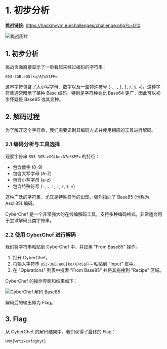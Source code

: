 # 1. 初步分析

**挑战链接:** https://hackmyvm.eu/challenges/challenge.php?c=010

![挑战图片](https://7r1UMPH.top/image/20250518105910057.webp)

## 1. 初步分析

挑战页面直接显示了一串看起来经过编码的字符串：

```
853-3GB.eOG[ko/A7oS$FF=
```

这串字符包含了大小写字母、数字以及一些特殊符号 (`-`, `.`, `[`, `]`, `/`, `$`, `=`)。这种字符集通常暗示了某种 Base 编码，特别是字符种类比 Base64 更广，因此可以初步怀疑是 Base85 或其变种。

## 2. 解码过程

为了解开这个字符串，我们需要识别其编码方式并使用相应的工具进行解码。

### 2.1 编码分析与工具选择

观察字符串 `853-3GB.eOG[ko/A7oS$FF=` 的特征：
*   包含数字 (0-9)
*   包含大写字母 (A-Z)
*   包含小写字母 (a-z)
*   包含特殊符号 (`-`, `.`, `[`, `]`, `/`, `$`, `=`)

这种广泛的字符集，尤其是特殊符号的出现，强烈指向了 Base85 (也称为 Ascii85) 编码。

CyberChef 是一个非常强大的在线编解码工具，支持多种编码格式，非常适合用于尝试解码此类字符串。

### 2.2 使用 CyberChef 进行解码

我们将字符串粘贴到 CyberChef 中，并应用 "From Base85" 操作。

1.  打开 CyberChef。
2.  将输入字符串 `853-3GB.eOG[ko/A7oS$FF=` 粘贴到 "Input" 框中。
3.  在 "Operations" 列表中搜索 "From Base85" 并将其拖拽到 "Recipe" 区域。

CyberChef 的操作界面和结果如下：

![CyberChef 解码 Base85](https://7r1UMPH.top/image/20250518105917695.webp)

解码后的输出即为 Flag。

## 3. Flag

从 CyberChef 的解码结果中，我们获得了最终的 Flag：

```
HMV{wrtzxcvfdghyt}
```